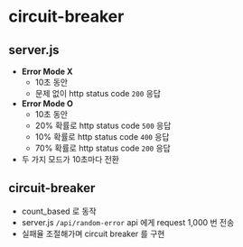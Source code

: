 # circuit-breaker

## server.js
- **Error Mode X**
  - 10초 동안
  - 문제 없이 http status code `200` 응답
- **Error Mode O**
  - 10초 동안
  - 20% 확률로 http status code `500` 응답
  - 10% 확률로 http status code `400` 응답
  - 70% 확률로 http status code `200` 응답
- 두 가지 모드가 10초마다 전환

## circuit-breaker
- count_based 로 동작
- server.js `/api/random-error` api 에게 request 1,000 번 전송
- 실패율 조절해가며 circuit breaker 를 구현
